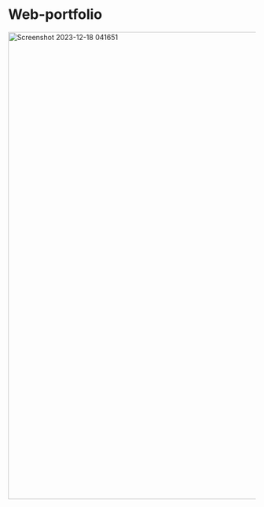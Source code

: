 # Web-portfolio

<img width="951" alt="Screenshot 2023-12-18 041651" src="https://github.com/MehediHasanBUCSE/Web-portfolio/assets/149858453/347a199b-99ef-4519-a920-196b1d8f1e99">

